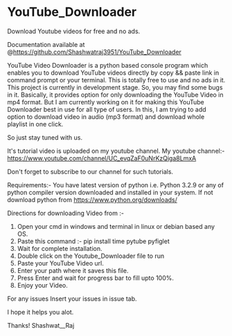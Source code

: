 # YouTube_Downloader
Download Youtube videos for free and no ads.

Documentation available at @https://github.com/Shashwatraj3951/YouTube_Downloader

YouTube Video Downloader is a python based console program which enables you to download YouTube videos 
directly by copy && paste link in command prompt or your terminal.
This is totally free to use and no ads in it.
This project is currently in development stage. So, you may find some bugs in it.
Basically, it provides option for only downloading the YouTube Video in mp4 format.
But I am currently working on it for making this YouTube Downloader best in use for all type of users.
In this, I am trying to add option to download video in audio (mp3 format) and download whole playlist 
in one click.

So just stay tuned with us.

It's tutorial video is uploaded on my youtube channel.
My youtube channel:- https://www.youtube.com/channel/UC_evqZaF0uNrKzQjga8LmxA

Don't forget to subscribe to our channel for such tutorials.

Requirements:-
You have latest version of python i.e. Python 3.2.9 or any of python compiler version
downloaded and installed in your system.
If not download python from  https://www.python.org/downloads/

Directions for downloading Video from :-

1. Open your cmd in windows and terminal in linux or debian based any OS.
2. Paste this command :- pip install time pytube pyfiglet
3. Wait for complete installation.
4. Double click on the Youtube_Downloader file to run
5. Paste your YouTube Video url.
6. Enter your path where it saves this file.
7. Press Enter and wait for progress bar to fill upto 100%.
8. Enjoy your Video.

For any issues Insert your issues in issue tab.


I hope it helps you alot.




Thanks!
Shashwat__Raj
